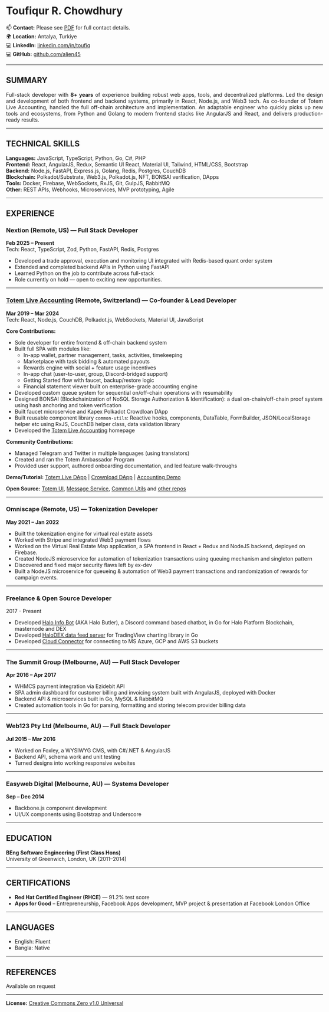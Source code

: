 <!-- PDF-IGNORE-START -->
<!-- Header block will be replaced by PDF generation script (.github/scripts/md_to_pdf.py). Make sure to keep both the script and this file update to date with contact details -->
# Toufiqur R. Chowdhury
  
📫 **Contact:** Please see [PDF](https://alien45.github.io/cv/Toufiqur_Chowdhury_CV.pdf) for full contact details.  
🌍 **Location:** Antalya, Turkiye  
💻 **LinkedIn:** [linkedin.com/in/toufiq](https://linkedin.com/in/toufiq)  
💻 **GitHub:** [github.com/alien45](https://github.com/alien45)  
<!-- PDF-IGNORE-END -->

---

## SUMMARY

<p style="text-align: justify;">
Full-stack developer with <b>8+ years</b> of experience building robust web apps, tools, and decentralized platforms. Led the design and development of both frontend and backend systems, primarily in React, Node.js, and Web3 tech. As co-founder of Totem Live Accounting, handled the full off-chain architecture and implementation. An adaptable engineer who quickly picks up new tools and ecosystems, from Python and Golang to modern frontend stacks like AngularJS and React, and delivers production-ready results.
</p>


---

## TECHNICAL SKILLS

**Languages:** JavaScript, TypeScript, Python, Go, C#, PHP  
**Frontend:** React, AngularJS, Redux, Semantic UI React, Material UI, Tailwind, HTML/CSS, Bootstrap  
**Backend:** Node.js, FastAPI, Express.js, Golang, Redis, Postgres, CouchDB  
**Blockchain:** Polkadot/Substrate, Web3.js, Polkadot.js, NFT, BONSAI verification, DApps  
**Tools:** Docker, Firebase, WebSockets, RxJS, Git, GulpJS, RabbitMQ  
**Other:** REST APIs, Webhooks, Microservices, MVP prototyping, Agile

---

## EXPERIENCE

### **Nextion (Remote, US) — Full Stack Developer**  
**Feb 2025 – Present**  
Tech: React, TypeScript, Zod, Python, FastAPI, Redis, Postgres  
- Developed a trade approval, execution and monitoring UI integrated with Redis-based quant order system  
- Extended and completed backend APIs in Python using FastAPI  
- Learned Python on the job to contribute across full-stack  
- Role currently on hold — open to exciting new opportunities.  

---

### **[Totem Live Accounting](https://totemaccounting.com) (Remote, Switzerland) — Co-founder & Lead Developer**  
**Mar 2019 – Mar 2024**  
Tech: React, Node.js, CouchDB, Polkadot.js, WebSockets, Material UI, JavaScript

**Core Contributions:**

- Sole developer for entire frontend & off-chain backend system  
- Built full SPA with modules like:  
    - In-app wallet, partner management, tasks, activities, timekeeping  
    - Marketplace with task bidding & automated payouts  
    - Rewards engine with social + feature usage incentives  
    - In-app chat (user-to-user, group, Discord-bridged support)  
    - Getting Started flow with faucet, backup/restore logic  
    - Financial statement viewer built on enterprise-grade accounting engine  
- Developed custom queue system for sequential on/off-chain operations with resumability  
- Designed BONSAI (Blockchainization of NoSQL Storage Authorization & Identification): a dual on-chain/off-chain proof system using hash anchoring and token verification  
- Built faucet microservice and Kapex Polkadot Crowdloan DApp  
- Built reusable component library `common-utils`: Reactive hooks, components, DataTable, FormBuilder, JSON/LocalStorage helper etc using RxJS, CouchDB helper class, data validation library  
- Developed the [Totem Live Accounting](https://totemaccounting.com/) homepage  

**Community Contributions:**  

- Managed Telegram and Twitter in multiple languages (using translators)
- Created and ran the Totem Ambassador Program
- Provided user support, authored onboarding documentation, and led feature walk-throughs

**Demo/Tutorial:**
<a href="https://youtu.be/29rViB0SFhA" title="A walk-through of some of the core features while demoing rewards claim process">Totem.Live DApp</a> 
 | <a href="https://youtu.be/qBLskkm0iDk?si=69hBxExTlMDfqZYh&t=61" title="Walk-through of how to contribute to the Totem Crowdloan on Polkadot Relaychain">Crownload DApp</a> 
 | <a href="https://www.youtube.com/live/pryr8DmVMlM?si=sKsGoO7CnRgpJ6mw&t=3080" title="Totem founder Chris D'Costa demoing the tasks module, financial statement and on-chain accounting engine at the Parity & Friends podcast">Accounting Demo</a>  

**Open Source:** 
 [Totem UI](https://gitlab.com/totem-tech/totem-ui), 
 [Message Service](https://gitlab.com/totem-tech/totem-message-service), 
 [Common Utils](https://gitlab.com/totem-tech/common-utils)
 and [other repos](https://gitlab.com/totem-tech)  

---

### **Omniscape (Remote, US) — Tokenization Developer**  
**May 2021 – Jan 2022**  
- Built the tokenization engine for virtual real estate assets  
- Worked with Stripe and integrated Web3 payment flows  
- Worked on the Virtual Real Estate Map application, a SPA frontend in React + Redux and NodeJS backend, deployed on Firebase.  
- Created NodeJS microservice for automation of tokenization transactions using queuing mechanism and singleton pattern  
- Discovered and fixed major security flaws left by ex-dev  
- Built a NodeJS microservice for queueing & automation of Web3 payment transactions and randomization of rewards for campaign events.  


---

### **Freelance & Open Source Developer**  
2017 - Present  
- Developed [Halo Info Bot](https://github.com/alien45/halo-info-bot) (AKA Halo Butler), a Discord command based chatbot, in Go for Halo Platform Blockchain, masternode and DEX  
- Developed [HaloDEX data feed server](https://github.com/alien45/halodex-chart-feed) for TradingView charting library in Go  
- Developed [Cloud Connector](https://github.com/alien45/cloud-connector) for connecting to MS Azure, GCP and AWS S3 buckets  

---

### **The Summit Group (Melbourne, AU) — Full Stack Developer**  
**Apr 2016 – Apr 2017**  
- WHMCS payment integration via Ezidebit API  
- SPA admin dashboard for customer billing and invoicing system built with AngularJS, deployed with Docker  
- Backend API & microservices built in Go, MySQL & RabbitMQ  
- Created automation tools in Go for parsing, formatting and storing telecom provider billing data  

---

### **Web123 Pty Ltd (Melbourne, AU) — Full Stack Developer**  
**Jul 2015 – Mar 2016**  
- Worked on Foxley, a WYSIWYG CMS, with C#/.NET & AngularJS  
- Backend API, schema work and unit testing  
- Turned designs into working responsive websites  

---

### **Easyweb Digital (Melbourne, AU) — Systems Developer**  
**Sep – Dec 2014**  
- Backbone.js component development  
- UI/UX components using Bootstrap and Underscore  

---

## EDUCATION

**BEng Software Engineering (First Class Hons)**  
University of Greenwich, London, UK (2011–2014)  

---

## CERTIFICATIONS

- **Red Hat Certified Engineer (RHCE)** — 91.2% test score
- **Apps for Good** – Entrepreneurship, Facebook Apps development, MVP project & presentation at Facebook London Office

---

## LANGUAGES

- English: Fluent
- Bangla: Native

---

## REFERENCES

Available on request

<!-- PDF-IGNORE-START -->
---
**License:** [Creative Commons Zero v1.0 Universal](https://alien45.github.io/cv/LICENSE)

<!-- padding for GitHub pages only -->
<style>
  body {
    padding-left: 10px;
    padding-right: 10px;
    max-width: 900px;
    margin: auto;
  }
  @media (min-width: 601px) {
    body {
      padding-left: 50px;
      padding-right: 50px;
    }
  }
 </style>
<!-- PDF-IGNORE-END -->
